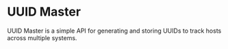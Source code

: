 UUID Master
===========

UUID Master is a simple API for generating and storing UUIDs to track hosts across multiple systems.

